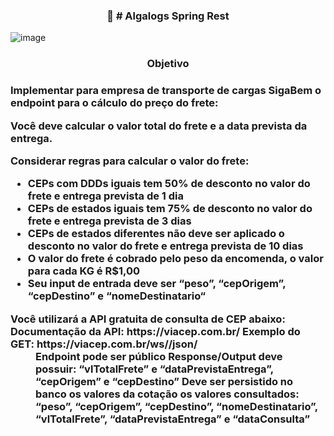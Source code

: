  <h3 align="center">🚀 # Algalogs Spring Rest</h3>

![image](https://user-images.githubusercontent.com/48605830/152583270-ba24ad67-a746-42c2-b0fd-7ecf31aa5fa7.png)

<h3 align="center">Objetivo<h3>
Implementar para empresa de transporte de cargas SigaBem o endpoint para o cálculo do preço do frete:

Você deve calcular o valor total do frete e a data prevista da entrega.

Considerar regras para calcular o valor do frete:

- CEPs com DDDs iguais tem 50% de desconto no valor do frete e entrega prevista de 1 dia
- CEPs de estados iguais tem 75% de desconto no valor do frete e entrega prevista de 3 dias
- CEPs de estados diferentes não deve ser aplicado o desconto no valor do frete e entrega prevista de 10 dias
- O valor do frete é cobrado pelo peso da encomenda, o valor para cada KG é R$1,00
- Seu input de entrada deve ser “peso”, “cepOrigem”, “cepDestino” e “nomeDestinatario“

<dt><strong>Você utilizará a API gratuita de consulta de CEP abaixo: Documentação da API: https://viacep.com.br/ Exemplo do GET: https://viacep.com.br/ws/<CEP_A_CONSULTAR>/json/</strong></dt>

<dd>Endpoint pode ser público Response/Output deve possuir: “vlTotalFrete” e “dataPrevistaEntrega”, “cepOrigem” e “cepDestino” Deve ser persistido no banco os valores da cotação os valores consultados: “peso”, “cepOrigem”, “cepDestino”, “nomeDestinatario”, “vlTotalFrete”, “dataPrevistaEntrega” e “dataConsulta”</dd>
